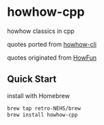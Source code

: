 # howhow-cpp
howhow classics in cpp

quotes ported from [howhow-cli](https://github.com/WeiChiaChang/howhow-cli)

quotes originated from [HowFun](https://www.youtube.com/user/jasonjason1124)

## Quick Start

install with Homebrew
```bash
brew tap retro-NEHS/brew
brew install howhow-cpp
```
